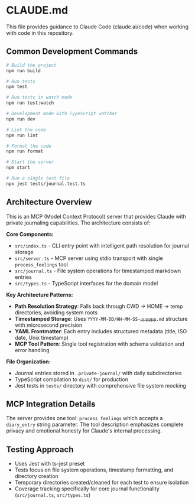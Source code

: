 # CLAUDE.md

This file provides guidance to Claude Code (claude.ai/code) when working with code in this repository.

## Common Development Commands

```bash
# Build the project
npm run build

# Run tests
npm test

# Run tests in watch mode
npm run test:watch

# Development mode with TypeScript watcher
npm run dev

# Lint the code
npm run lint

# Format the code
npm run format

# Start the server
npm start

# Run a single test file
npx jest tests/journal.test.ts
```

## Architecture Overview

This is an MCP (Model Context Protocol) server that provides Claude with private journaling capabilities. The architecture consists of:

**Core Components:**
- `src/index.ts` - CLI entry point with intelligent path resolution for journal storage
- `src/server.ts` - MCP server using stdio transport with single `process_feelings` tool
- `src/journal.ts` - File system operations for timestamped markdown entries
- `src/types.ts` - TypeScript interfaces for the domain model

**Key Architecture Patterns:**
- **Path Resolution Strategy**: Falls back through CWD → HOME → temp directories, avoiding system roots
- **Timestamped Storage**: Uses `YYYY-MM-DD/HH-MM-SS-μμμμμμ.md` structure with microsecond precision
- **YAML Frontmatter**: Each entry includes structured metadata (title, ISO date, Unix timestamp)
- **MCP Tool Pattern**: Single tool registration with schema validation and error handling

**File Organization:**
- Journal entries stored in `.private-journal/` with daily subdirectories
- TypeScript compilation to `dist/` for production
- Jest tests in `tests/` directory with comprehensive file system mocking

## MCP Integration Details

The server provides one tool: `process_feelings` which accepts a `diary_entry` string parameter. The tool description emphasizes complete privacy and emotional honesty for Claude's internal processing.

## Testing Approach

- Uses Jest with ts-jest preset
- Tests focus on file system operations, timestamp formatting, and directory creation
- Temporary directories created/cleaned for each test to ensure isolation
- Coverage tracking specifically for core journal functionality (`src/journal.ts`, `src/types.ts`)
